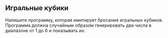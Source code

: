 ## Игральные кубики

Напишите программу, которая имитирует бросание игральных кубиков.
Программа должна случайным образом генерировать два числа в диапазоне от 1 до 6 и показывать их.